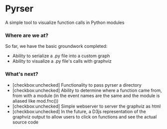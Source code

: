 # Pyrser
A simple tool to visualize function calls in Python modules

### Where are we at?
So far, we have the basic groundwork completed:
- Ability to serialize a .py file into a custom graph
- Ability to visualize a .py file's calls with graphviz

### What's next?
* [checkbox:unchecked] Functionality to pass pyrser a directory
* [checkbox:unchecked] Ability to determine where a function came from, from with a module (in the event names are the same and the module is aliased like mod.fnc())
* [checkbox:unchecked] Simple webserver to server the graphviz as html
* [checkbox:unchecked] In the future, a D3js representation of the graphviz output to allow users to click on functions and see the actual source code
